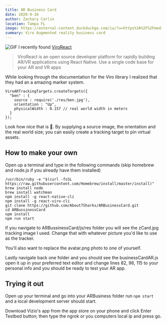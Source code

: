 ```yaml
---
title: AR Business Card
date: 2020-9-16
author: Zachary Carlin
location: Tampa FL
image: https://external-content.duckduckgo.com/iu/?u=https%3A%2F%2Fmedia1.s-nbcnews.com%2Fj%2Fnewscms%2F2017_37%2F2152646%2F170912-augmented-reality-mn-1555_ef744fbb489d79f4a3668d5b7560dd5b.fit-760w.jpg&f=1&nofb=1
summary: Viro Augmented reality business card
---
```



![GIF](https://imgur.com/jujybPg.gif)
I recently found [ViroReact](https://viromedia.com/viroreact/) 
> ViroReact is an open source developer platform for rapidly building AR/VR applications using React Native. Use a single code base for your AR and VR apps

While looking through the documentation for the Viro library I realized that they had an a amazing marker system. 
```
ViroARTrackingTargets.createTargets({
  "ben" : {
    source : require('./res/ben.jpg'),
    orientation : "Up",
    physicalWidth : 0.157 // real world width in meters
  }
});
```
Look how nice that is 🤯. By supplying a source image, the orientation and the real world size; you can easily create a tracking target to pin virtual assets.

## How to make your own
Open up a terminal and type in the following commands (skip homebrew and node.js if you already have them installed)

```
/usr/bin/ruby -e "$(curl -fsSL https://raw.githubusercontent.com/Homebrew/install/master/install)"
brew install node
brew install watchman
npm install -g react-native-cli
npm install -g react-viro-cli
git clone https://github.com/About7Sharks/ARBusinessCard.git
cd ARBussinessCard
npm install
npm run start
```
If you navigate to ARBussinessCard/js/res folder you will see the zCard.jpg tracking image I used. Change that with whatever picture you'd like to use as the tracker.

You'll also want to replace the avatar.png photo to one of yourself.

Lastly navigate back one folder and you should see the businessCardAR.js open it up in your preferred text editor and change lines 82, 96, 115 to your personal info and you should be ready to test your AR app.


## Trying it out
Open up your terminal and go into your ARBusiness folder run ``` npm start ``` and a local development server should start. 

Download Vizio's app from the app store on your phone and click Enter Testbed button; then type the ngrok or you computers local ip and press go. 










